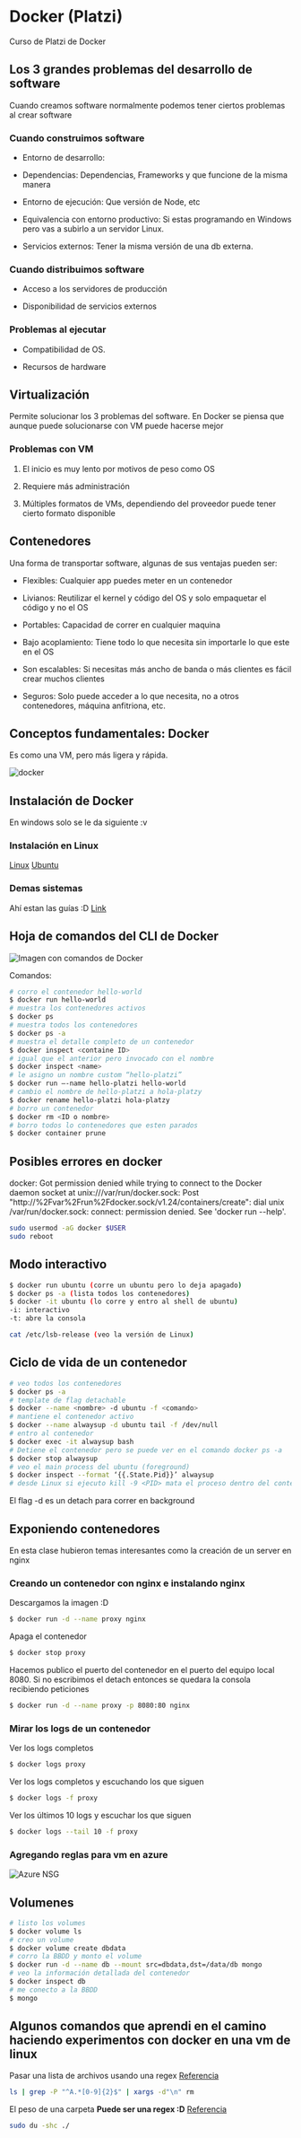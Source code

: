# Docker (Platzi)

Curso de Platzi de Docker

## Los 3 grandes problemas del desarrollo de software

Cuando creamos software normalmente podemos tener ciertos problemas al crear software

### Cuando construimos software

- Entorno de desarrollo: 

- Dependencias: Dependencias, Frameworks y que funcione de la misma manera

- Entorno de ejecución: Que versión de Node, etc

- Equivalencia con entorno productivo: Si estas programando en Windows pero vas a subirlo a un servidor Linux.

- Servicios externos: Tener la misma versión de una db externa.

### Cuando distribuimos software

- Acceso a los servidores de producción

- Disponibilidad de servicios externos

### Problemas al ejecutar

- Compatibilidad de OS.

- Recursos de hardware

## Virtualización

Permite solucionar los 3 problemas del software. En Docker se piensa que aunque puede solucionarse con VM puede hacerse mejor

### Problemas con VM

1. El inicio es muy lento por motivos de peso como OS

2. Requiere más administración

3. Múltiples formatos de VMs, dependiendo del proveedor puede tener cierto formato disponible

## Contenedores

Una forma de transportar software, algunas de sus ventajas pueden ser:

- Flexibles: Cualquier app puedes meter en un contenedor

- Livianos: Reutilizar el kernel y código del OS y solo empaquetar el código y no el OS

- Portables: Capacidad de correr en cualquier maquina

- Bajo acoplamiento: Tiene todo lo que necesita sin importarle lo que este en el OS

- Son escalables: Si necesitas más ancho de banda o más clientes es fácil crear muchos clientes

- Seguros: Solo puede acceder a lo que necesita, no a otros contenedores, máquina anfitriona, etc.

## Conceptos fundamentales: Docker

Es como una VM, pero más ligera y rápida.

![docker](./readme_files/8323.1565281088.png)

## Instalación de Docker

En windows solo se le da siguiente :v [](https://docs.docker.com/install/windows/)


### Instalación en Linux

[Linux](https://docs.docker.com/desktop/install/linux-install/)
[Ubuntu](https://docs.docker.com/desktop/install/ubuntu/)

### Demas sistemas

Ahí estan las guías :D [Link](https://docs.docker.com/get-docker/)

## Hoja de comandos del CLI de Docker

![Imagen con comandos de Docker](./readme_files/cheatsheet.webp)

Comandos:
```bash
# corro el contenedor hello-world
$ docker run hello-world
# muestra los contenedores activos
$ docker ps
# muestra todos los contenedores
$ docker ps -a
# muestra el detalle completo de un contenedor
$ docker inspect <containe ID>
# igual que el anterior pero invocado con el nombre
$ docker inspect <name>
# le asigno un nombre custom “hello-platzi”
$ docker run –-name hello-platzi hello-world
# cambio el nombre de hello-platzi a hola-platzy
$ docker rename hello-platzi hola-platzy
# borro un contenedor
$ docker rm <ID o nombre>
# borro todos lo contenedores que esten parados
$ docker container prune
```

## Posibles errores en docker

docker: Got permission denied while trying to connect to the Docker daemon socket at unix:///var/run/docker.sock: Post "http://%2Fvar%2Frun%2Fdocker.sock/v1.24/containers/create": dial unix /var/run/docker.sock: connect: permission denied.
See 'docker run --help'.

```bash
sudo usermod -aG docker $USER
sudo reboot
```

## Modo interactivo

```bash
$ docker run ubuntu (corre un ubuntu pero lo deja apagado)
$ docker ps -a (lista todos los contenedores)
$ docker -it ubuntu (lo corre y entro al shell de ubuntu)
-i: interactivo
-t: abre la consola

cat /etc/lsb-release (veo la versión de Linux)
```

## Ciclo de vida de un contenedor

```bash
# veo todos los contenedores
$ docker ps -a
# template de flag detachable
$ docker --name <nombre> -d ubuntu -f <comando>
# mantiene el contenedor activo
$ docker --name alwaysup -d ubuntu tail -f /dev/null
# entro al contenedor
$ docker exec -it alwaysup bash
# Detiene el contenedor pero se puede ver en el comando docker ps -a
$ docker stop alwaysup
# veo el main process del ubuntu (foreground)
$ docker inspect --format ‘{{.State.Pid}}’ alwaysup
# desde Linux si ejecuto kill -9 <PID> mata el proceso dentro del contenedor de ubuntu pero desde MAC no funciona
```

El flag -d es un detach para correr en background

## Exponiendo contenedores

En esta clase hubieron temas interesantes como la creación de un server en nginx

### Creando un contenedor con nginx e instalando nginx

Descargamos la imagen :D

```bash
$ docker run -d --name proxy nginx
```

Apaga el contenedor

```bash
$ docker stop proxy
```

Hacemos publico el puerto del contenedor en el puerto del equipo local 8080. Si no escribimos el detach entonces se quedara la consola recibiendo peticiones

```bash
$ docker run -d --name proxy -p 8080:80 nginx
```

### Mirar los logs de un contenedor

Ver los logs completos

```bash
$ docker logs proxy
```

Ver los logs completos y escuchando los que siguen

```bash
$ docker logs -f proxy
```

Ver los últimos 10 logs y escuchar los que siguen

```bash
$ docker logs --tail 10 -f proxy
```

### Agregando reglas para vm en azure

![Azure NSG](./readme_files/azure-network.PNG)

## Volumenes

```bash
# listo los volumes
$ docker volume ls
# creo un volume
$ docker volume create dbdata
# corro la BBDD y monto el volume
$ docker run -d --name db --mount src=dbdata,dst=/data/db mongo
# veo la información detallada del contenedor
$ docker inspect db
# me conecto a la BBDD
$ mongo
```

## Algunos comandos que aprendi en el camino haciendo experimentos con docker en una vm de linux

Pasar una lista de archivos usando una regex [Referencia](https://superuser.com/questions/392872/delete-files-with-regular-expression)

```bash
ls | grep -P "^A.*[0-9]{2}$" | xargs -d"\n" rm
```

El peso de una carpeta **Puede ser una regex :D** [Referencia](https://linuxize.com/post/how-get-size-of-file-directory-linux/)

```bash
sudo du -shc ./
```